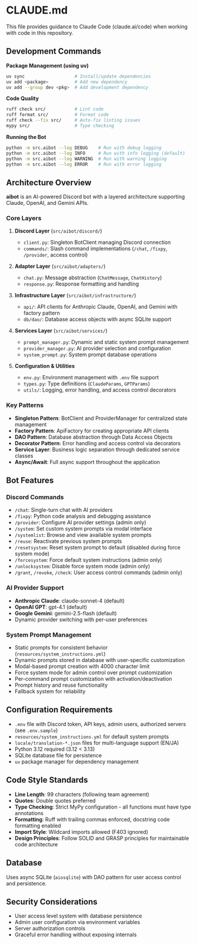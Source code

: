 # CLAUDE.md

This file provides guidance to Claude Code (claude.ai/code) when working with code in this repository.

## Development Commands

**Package Management (using uv)**
```bash
uv sync                   # Install/update dependencies
uv add <package>          # Add new dependency
uv add --group dev <pkg>  # Add development dependency
```

**Code Quality**
```bash
ruff check src/           # Lint code
ruff format src/          # Format code
ruff check --fix src/     # Auto-fix linting issues
mypy src/                 # Type checking
```

**Running the Bot**
```bash
python -m src.aibot --log DEBUG    # Run with debug logging
python -m src.aibot --log INFO     # Run with info logging (default)
python -m src.aibot --log WARNING  # Run with warning logging
python -m src.aibot --log ERROR    # Run with error logging
```

## Architecture Overview

**aibot** is an AI-powered Discord bot with a layered architecture supporting Claude, OpenAI, and Gemini APIs.

### Core Layers

1. **Discord Layer** (`src/aibot/discord/`)
   - `client.py`: Singleton BotClient managing Discord connection
   - `commands/`: Slash command implementations (`/chat`, `/fixpy`, `/provider`, access control)

2. **Adapter Layer** (`src/aibot/adapters/`)
   - `chat.py`: Message abstraction (`ChatMessage`, `ChatHistory`)
   - `response.py`: Response formatting and handling

3. **Infrastructure Layer** (`src/aibot/infrastructure/`)
   - `api/`: API clients for Anthropic Claude, OpenAI, and Gemini with factory pattern
   - `db/dao/`: Database access objects with async SQLite support

4. **Services Layer** (`src/aibot/services/`)
   - `prompt_manager.py`: Dynamic and static system prompt management
   - `provider_manager.py`: AI provider selection and configuration
   - `system_prompt.py`: System prompt database operations

5. **Configuration & Utilities**
   - `env.py`: Environment management with `.env` file support
   - `types.py`: Type definitions (`ClaudeParams`, `GPTParams`)
   - `utils/`: Logging, error handling, and access control decorators

### Key Patterns

- **Singleton Pattern**: BotClient and ProviderManager for centralized state management
- **Factory Pattern**: ApiFactory for creating appropriate API clients
- **DAO Pattern**: Database abstraction through Data Access Objects
- **Decorator Pattern**: Error handling and access control via decorators
- **Service Layer**: Business logic separation through dedicated service classes
- **Async/Await**: Full async support throughout the application

## Bot Features

### Discord Commands
- `/chat`: Single-turn chat with AI providers
- `/fixpy`: Python code analysis and debugging assistance
- `/provider`: Configure AI provider settings (admin only)
- `/system`: Set custom system prompts via modal interface
- `/systemlist`: Browse and view available system prompts
- `/reuse`: Reactivate previous system prompts
- `/resetsystem`: Reset system prompt to default (disabled during force system mode)
- `/forcesystem`: Force default system instructions (admin only)
- `/unlocksystem`: Disable force system mode (admin only)
- `/grant`, `/revoke`, `/check`: User access control commands (admin only)

### AI Provider Support
- **Anthropic Claude**: claude-sonnet-4 (default)
- **OpenAI GPT**: gpt-4.1 (default)
- **Google Gemini**: gemini-2.5-flash (default)
- Dynamic provider switching with per-user preferences

### System Prompt Management
- Static prompts for consistent behavior (`resources/system_instructions.yml`)
- Dynamic prompts stored in database with user-specific customization
- Modal-based prompt creation with 4000 character limit
- Force system mode for admin control over prompt customization
- Per-command prompt customization with activation/deactivation
- Prompt history and reuse functionality
- Fallback system for reliability

## Configuration Requirements

- `.env` file with Discord token, API keys, admin users, authorized servers (see `.env.sample`)
- `resources/system_instructions.yml` for default system prompts
- `locale/translation-*.json` files for multi-language support (EN/JA)
- Python 3.12 required (3.12 < 3.13)
- SQLite database file for persistence
- `uv` package manager for dependency management

## Code Style Standards

- **Line Length**: 99 characters (following team agreement)
- **Quotes**: Double quotes preferred
- **Type Checking**: Strict MyPy configuration - all functions must have type annotations
- **Formatting**: Ruff with trailing commas enforced, docstring code formatting enabled
- **Import Style**: Wildcard imports allowed (F403 ignored)
- **Design Principles**: Follow SOLID and GRASP principles for maintainable code architecture

## Database

Uses async SQLite (`aiosqlite`) with DAO pattern for user access control and persistence.

## Security Considerations

- User access level system with database persistence
- Admin user configuration via environment variables
- Server authorization controls
- Graceful error handling without exposing internals
